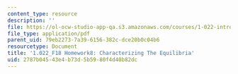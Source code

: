 ```yaml
---
content_type: resource
description: ''
file: https://ol-ocw-studio-app-qa.s3.amazonaws.com/courses/1-022-introduction-to-network-models-fall-2018/2787b04543e4b73d5b5980f4d40b82dc_MIT1_022F18_Homework8.pdf
file_type: application/pdf
parent_uid: 79eb2273-7a39-6156-382c-dce20b0c04b6
resourcetype: Document
title: '1.022_F18 Homework8: Characterizing The Equilibria'
uid: 2787b045-43e4-b73d-5b59-80f4d40b82dc
---
```

